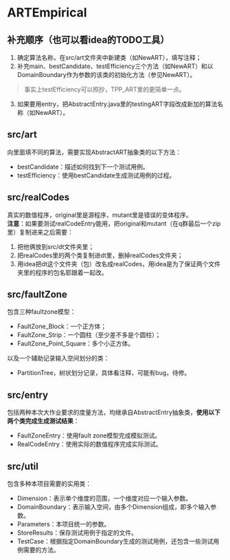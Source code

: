 # ARTEmpirical

## 补充顺序（也可以看idea的TODO工具）
1. 确定算法名称，在src/art文件夹中新建类（如NewART），填写注释；
2. 补充main、bestCandidate、testEfficiency三个方法（如NewART）和以DomainBoundary作为参数的该类的初始化方法（参见NewART）。
> 事实上testEfficiency可以照抄，TPP_ART里的更简单一点。
3. 如果要用entry，把AbstractEntry.java里的testingART字段改成新加的算法名称（如NewART）。

## src/art
向里面填不同的算法，需要实现AbstractART抽象类的以下方法：
* bestCandidate：描述如何找到下一个测试用例。
* testEfficiency：使用bestCandidate生成测试用例的过程。

## src/realCodes
真实的数值程序，original里是源程序，mutant里是错误的变体程序。
<br>
**注意**：如果要测试realCodeEntry能用，把original和mutant（在q群最后一个zip里）复制进来之后需要：
1. 把他俩放到src/dt文件夹里；
2. 把realCodes里的两个类复制进dt里，删掉realCodes文件夹；
3. 用idea把dt这个文件夹（包）改名成realCodes，用idea是为了保证两个文件夹里的程序的包名耶跟着一起改。

## src/faultZone
包含三种faultzone模型：
* FaultZone_Block：一个正方体；
* FaultZone_Strip：一个圆柱（至少差不多是个圆柱）；
* FaultZone_Point_Square：多个小正方体。

以及一个辅助记录输入空间划分的类：
* PartitionTree，树状划分记录，具体看注释，可能有bug，待修。

## src/entry
包括两种本次大作业要求的度量方法，均继承自AbstractEntry抽象类，**使用以下两个类完成生成测试结果**：
* FaultZoneEntry：使用fault zone模型完成模拟测试。
* RealCodeEntry：使用实际的数值程序完成实际测试。

## src/util
包含多种本项目需要的实用类：
* Dimension：表示单个维度的范围，一个维度对应一个输入参数。
* DomainBoundary：表示输入空间，由多个Dimension组成，即多个输入参数。
* Parameters：本项目统一的参数。
* StoreResults：保存测试用例于指定的文件。
* TestCase：根据指定DomainBoundary生成的测试用例，还包含一些测试用例需要的方法。